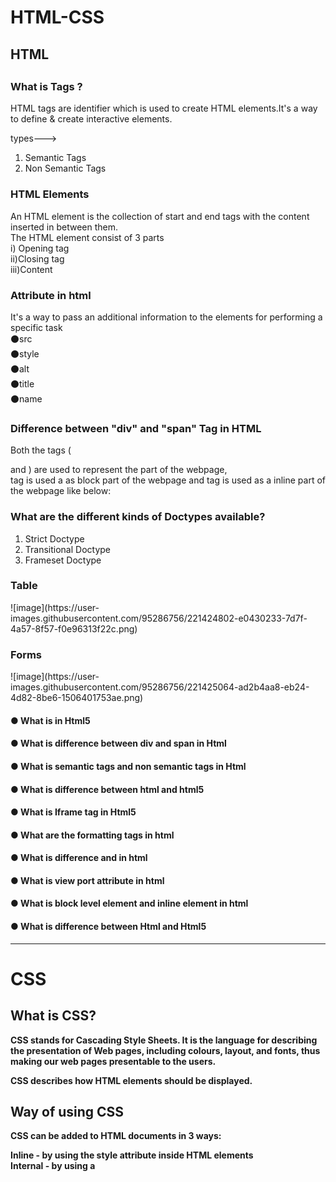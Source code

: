# HTML-CSS





<h2> HTML <h2>

 <h3> What is Tags ? </h3>
 <p> HTML tags are identifier which is used to  create HTML elements.It's a way to define & create interactive elements.  <br>
  
  types---> <br>
  1. Semantic Tags <br>
  2. Non Semantic Tags <br>
 
 </p>
 
 
 <h3> HTML Elements </h3> 
  <p> An HTML element is the collection of start and end tags with the content inserted in between them. <br> The HTML element consist of 3 parts <br> i) Opening tag <br> ii)Closing tag <br> iii)Content 
 </p>
 
 <h3> Attribute in html </h3>
 <p> It's a way to pass an additional information to the elements for performing a specific task <br>
  ⚫src  <br>
  ⚫style   <br>
  ⚫alt <br>
  ⚫title <br>
  ⚫name <br>
  
  
 </p>
 
 <h3> Difference between "div" and "span" Tag in HTML </h3>
 <p> Both the tags (<div> and <span>) are used to represent the part of the webpage, <div> tag is used a as block part of the webpage and <span> tag is used as a inline part of the webpage like below: 
 </p>
 
 <h3> What are the different kinds of Doctypes available? </h3>
 <p>  

<ol>
<li> Strict Doctype </li> 
<li> Transitional Doctype </li>
<li> Frameset Doctype </li> 
</ol>
 </p>
 
 
 <h3> Table </h3>
 <p> 
 ![image](https://user-images.githubusercontent.com/95286756/221424802-e0430233-7d7f-4a57-8f57-f0e96313f22c.png)

 </p>
 
 <h3> Forms </h3>
 <p>
 ![image](https://user-images.githubusercontent.com/95286756/221425064-ad2b4aa8-eb24-4d82-8be6-1506401753ae.png)
 </p>
  
<h4> ● What is <!Doctype html> in Html5 </h4>
<h4> ● What is difference between div and span in Html </h4>
<h4> ● What is semantic tags and non semantic tags in 
Html </h4>
<h4> ● What is difference between html and html5 </h4>
<h4> ● What is Iframe tag in Html5 </h4>
<h4> ● What are the formatting tags in html </h4>
<h4> ● What is difference <b> and <Strong> in html </h4>
<h4> ● What is view port attribute in html </h4>
<h4> ● What is block level element and inline element in
html  </h4>
 <h4> ● What is difference between Html and Html5 </h4>

  <hr>
 </h2>
  <h1>CSS</h1>
 <h2>  What is CSS? </h2>
 <p> CSS stands for Cascading Style Sheets. It is the language for describing the presentation of Web pages, including colours, layout, and fonts, thus making our web pages presentable to the users. </p>
 
 <p> CSS describes how HTML elements should be displayed. </p>
  
<h2> Way of using CSS  </h2>
<p>
CSS can be added to HTML documents in 3 ways:  <br>

Inline - by using the style attribute inside HTML elements  <br>
Internal - by using a <style> element in the <head> section <br>
External - by using a <link> element to link to an external CSS file <br>
  </p>
  
  <h2>  anatomy of css </h2>
![image](https://user-images.githubusercontent.com/95286756/216906246-c95b93c2-2ec9-4b6d-ad7c-c52b3cb66f37.png)
 
 
 <h2> What is the difference between a class and an ID? </h2>
 <p> The only difference between them is that “id” is unique in a page and can only apply to at most one element, while “class” selector can apply to multiple elements.  </p>
